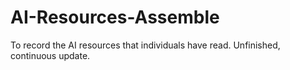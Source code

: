 # AI-Resources-Assemble

To record the AI resources that individuals have read.
Unfinished, continuous update.
